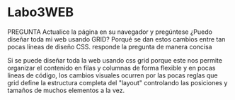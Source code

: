 # Labo3WEB

PREGUNTA 
Actualice la página en su navegador y pregúntese ¿Puedo diseñar toda mi web usando GRID? Porqué se
dan estos cambios entre tan pocas líneas de diseño CSS. responde la pregunta de manera concisa

Si se puede diseñar toda la web usando css grid porque este nos permite organizar el contenido en filas y columnas de forma flexible y en pocas lineas de código, los cambios visuales ocurren por las pocas reglas que grid define la estructura completa del "layout" controlando las posiciones y tamaños de muchos elementos a la vez.
